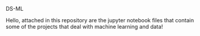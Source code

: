 DS-ML

Hello, attached in this repository are the jupyter notebook files that contain some of the projects that deal with machine learning and data!
